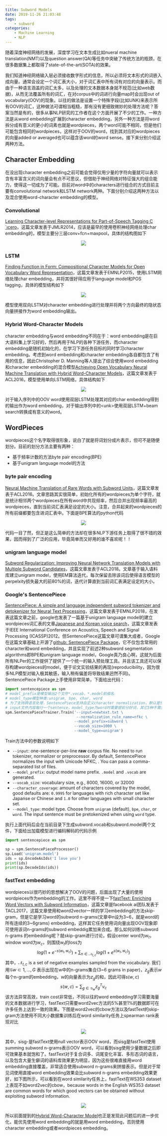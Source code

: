 ```yaml
---
title: Subword Models
date: 2019-11-26 21:03:48
tags:
	- subword
categories:
	- Machine Learning
	- NLP
---
```


随着深度神经网络的发展，深度学习在文本生成比如nueral machine translation(NMT)以及question answer(QA)等任务中突破了传统方法的瓶颈，在很多数据集上都取得了state-of-the-art(SOTA)的效果。

我们知道神经网络输入层必须接收数字形式的信息，所以必须将文本形式的词嵌入成向量。通常会设定一个词汇表大小，对于词汇表中所有词有对应的向量表示。而由于一种语言涵盖的词汇太多，以及处理的文本数据本身就不规范(比如web数据)，从而无法覆盖所有的词汇，在对corpus中的词进行向量map时会出现out of  vocabulary(OOV)的现象。以往的做法是设置一个特殊字段(比如UNK)来表示所有OOV的词汇，这种做法可谓相当粗糙，那有没有更细致微妙的处理方法呢？答案当然是有的，很多从事NLP研究的工作者在这个方面开展了不少的工作。一种方法是从word embedding扩展到character embedding，另外一种方法是将word拆分成有意义的更小的词素也就是wordpieces，两个word可能不相同，但是他们可能包含相同的wordpieces，这样对于OOV的word，找到其对应的wordpieces的向量added or averaged也可以蕴含该word的word sense。接下来分别介绍这两种方法。

## Character Embedding

在没出现character embedding之前可能会觉得仅用少量的字符向量就可以表示含有丰富含义的词向量会有点不可思议，但借助于神经网络对特征强大的组合能力，使得这一切成为了可能。目前对word中的characters进行组合的方式目前主要有convolutional network和LSTM network两种。下面分别介绍这两种方法以及混合使用word-character embedding的模型。

### Convolutional

[Learning Character-level Representations for Part-of-Speech Tagging C´ıcero][1]，这篇文章发表于JMLR2014，应该是最早的使用卷积神经网络处理char embedding的，模型主要分三层conv+fcn+maxpool，具体的结构图如下

<div align="center">
	<img src="/images/NLP/cnn_char_embedding.png">
</div>

### LSTM

[Finding Function in Form: Compositional Character Models for Open Vocabulary Word Representation][2]，这篇文章发表于EMNLP2015，使用LSTM网络处理char embedding，并将其很好得应用于language model和POS tagging，具体的模型结构如下

<div align="center">
    <img src="/images/NLP/lstm_char_embedding.png">
</div>

模型使用双向LSTM对character embedding进行处理并将两个方向最终的隐状态向量拼接作为word embedding输出。

### Hybrid Word-Character Models

character embedding与word embedding不同在于：word embedding是在巨大语料集上学习好的，然后再用于NLP的各种下游任务，而character embedding是随机初始化的，在学习下游任务目标的同时学习character embedding。考虑到word embedding和character embedding各自都包含了有用的信息，因此Christopher D. Manning等人提出了综合使用word embedding和character embedding的混合模型[Achieving Open Vocabulary Neural Machine Translation with Hybrid Word-Character Models][3]，这篇文章发表于ACL2016，模型使用单向LSTM网络，具体结构如下

<div align="center">
    <img src="/images/NLP/hybrid_word_char_embedding.png">
</div>

对于输入序列中的OOV word使用双层LSTM处理其对应的char embedding得到的输出作为word embedding，对于输出序列中的\<unk\>使用双层LSTM+beam search转换成有意义的word。

## WordPieces

wordpieces这个名字取得很形象，说白了就是将词划分成片表示，但可不是随便划分。目前的划分方法主要有两种：

* 基于频率计数的方法byte pair encoding(BPE)
* 基于unigram language model的方法

### byte pair encoding

[Neural Machine Translation of Rare Words with Subword Units][4]，这篇文章发表于ACL2016。文章思路其实很简单，初始化所有的wordpieces为单个字符，就是统计相邻两个wordpieces在所有word中共现频率，然后合并出现频率最高的wordpieces，直到当前词汇表满足设定的大小。注意，合并起来的wordpieces的所有前缀都要包含进词汇表中。下面是BPE算法的python代码

<div align="center">
    <img src="/images/NLP/bpe_algorithm.png">
</div>

代码一目了然，但正是这么简单的方法却在很多NLP下游任务上取得了很不错的效果，因而得到了广泛的应用，毕竟简单而又好用的谁不喜欢呢！！

### unigram language model

[Subword Regularization: Improving Neural Network Translation Models with Multiple Subword Candidates][5]，这篇文章发表于ACL2018。文章基于输入语料库建立unigram model，使用EM算法迭代，每次保留去除该词后使得语言模型的perpelxity损失最大的前80%的词，迭代计算直到当前词汇表满足设定的大小。

### Google's SentencePiece

[SentencePiece: A simple and language independent subword tokenizer and detokenizer for Neural Text Processing][6]，这篇文章发表于EMNLP2018，在发表这篇文章之前，google也发表了一篇基于unigram language model的建立wordpieces词汇表的文章[Japanese and Korean voice search][7]，这篇文章发表于IEEE International Conference on Acoustics, Speech and Signal Processing (ICASSP)2012。但SentencePiece这篇文章可谓集大成者，Google在这篇文章基础上开源了[github: SentencePiece Package][8]，它不仅包含常用的character和word embedding，并且实现了前述2种subword segmentation algorithms即BPE和unigram language model，Google真乃良心啊，这就为后面所有NLPer的工作提供了提供了一个统一的输入预处理工具。并且该工具还可以保存构建wordpieces的model，便于论文实验结果的再现(reproducibility，因为很多NLP模型对输入极其敏感，输入稍有偏差将导致结果迥然不同)。SentencePiece Package上手使用非常简单，下面给出代码：

```python
import sentencepiece as spm
# model_prefix是模型输出2个文件*.vocab，*.model前缀名
# model_type模型种类:unigram, bpe, char, word
# 为了支持跨语言处理，SentencePiece支持自定义character normalization，默认是使用NFKC的unicode编码转换
# input文件内容每行一个sentence，model_type为word时需要提前分好词，其它3种不需要，原始输入即可
spm.SentencePieceTrainer.Train('--input=newtext.txt \
								--normalization_rule_name=nfkc \
                               --model_prefix=subword \
                               --vocab_size=1000 \
                               --model_type=unigram')
```

Train方法中的参数说明如下

- `--input`: one-sentence-per-line **raw** corpus file. No need to run tokenizer, normalizer or preprocessor. By default, SentencePiece normalizes the input with Unicode NFKC, . You can pass a comma-separated list of files.
- `--model_prefix`: output model name prefix. `.model` and `.vocab` are generated.
- `--vocab_size`: vocabulary size, e.g., 8000, 16000, or 32000
- `--character_coverage`: amount of characters covered by the model, good defaults are: `0.9995` for languages with rich character set like Japanse or Chinese and `1.0` for other languages with small character set.
- `--model_type`: model type. Choose from `unigram` (default), `bpe`, `char`, or `word`. The input sentence must be pretokenized when using `word` type.

执行上面代码后会在当前目录下生成subword.vocab和subword.model两个文件，下面给出加载模型进行编码解码的代码示例

```python
import sentencepiece as spm

sp = spm.SentencePieceProcessor()
sp.Load('unigram.model')
ids = sp.EncodeAsIds('I love you')
print(ids)
print(sp.DecodeIds(ids))
```

### fastText embedding

wordpieces以很巧妙的思想解决了OOV的问题，后面出现了大量的使用wordpieces作为embedding的工作。这里不得不提一下[fastText: Enriching Word Vectors with Subword Information][9]，这篇文章是facebook ai团队发表于TACL2017，这篇文章使用和word2vector一样的学习embedding的方法skip-gram，但是它是学习word的subword n-grams(文章中n设为3\~6，就是word的所有连续的3\~6grams) embedding，这样其它任务使用词向量出现OOV现象即可使用该词n-grams的subword embeddig累加来合成。那么如何训练subword n-grams 的embedding呢？就skip-gram进行讨论，假设center word为$w_t$，window word为$w_c$，则围绕$w_t$的loss为
$$
log(1+e^{-s(w_{t},w_{c})})+\sum_{n  \in \mathcal{N}_{t,c}}{log(1+e^{s(w_{t},w_{c})})}
$$
其中，$\mathcal{N}_{t,c}$ is a set of negative examples sampled from the vocabulary.  我们用$\mathcal{G}w \subset {1,...,G}$  表示出现在w中的n-grams集合(3~6 grams in paper)，$z_{g}$表示$w$每个n-gram的embedding，$w$的向量表示为$z_g$的和，因此可得$s(w,c)$
$$
s(w,c)=\sum_{g \in \mathcal{G}_w}z_{g}^{T}v_{c}
$$
该方法异常高效，train cost非常低，不同以往的word embedding学习需要海量的文本数据进行学习，fastText只需要word2vec方法的5%甚至1%的数据即可在许多任务上达到一致的效果。下图是word2vec的cbow方法以及fastText的skip-gram方法使用不同大小数据集训练后在word similarity任务上spearman rank表现对比

<div align="center">
    <img src="/images/NLP/fastText_data_percent.png">
</div>

其中，sisg-是fastText使用null vector表示OOV word，而sisg是fastText使用summing subword n-grams表示OOV word，可以看到sisg使用少量数据之后即可效果基本就饱和了。fastText对于复合词多、词尾变化丰富、多形态词的语言，以及包含大量生僻词的语料库效果更为明显，因为这些很难直接用word embedding直接覆盖，非常适合使用subword n-grams来拼接表示。但是对于常见词使用直接word embedding效果会比subword n-grams embedding效果更好，如下图所示，可以看到在word similarity任务上，fastText在WS353 dataset上表现不如word2vec的cbow，because words in the English WS353 dataset are common words for which good vectors can be obtained without exploiting subword information.

<div align="center">
    <img src="/images/NLP/fastText1.png">
</div>



所以前面提到的[Hybrid Word-Character Model][3]也正是发现此问题后的进一步优化，能优先使用word embedding的就是用word embedding，否则使用character embedding或者wordpieces embedding。

[1]:http://proceedings.mlr.press/v32/santos14.pdf
[2]: https://arxiv.org/abs/1508.02096
[3]:https://arxiv.org/abs/1604.00788
[4]: https://arxiv.org/abs/1508.07909
[5]: https://arxiv.org/abs/1804.10959
[6]: https://arxiv.org/abs/1808.06226
[7]: https://ieeexplore.ieee.org/abstract/document/6289079
[8]: https://github.com/google/sentencepiece
[9]: https://www.mitpressjournals.org/doi/abs/10.1162/tacl_a_00051
